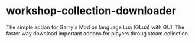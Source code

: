 # workshop-collection-downloader
The simple addon for Garry's Mod on language Lua (GLua) with GUI. The faster way download important addons for players throug steam collection.
